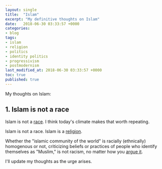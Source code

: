 ```yaml
---
layout: single
title:  "Islam"
excerpt: "My definitive thoughts on Islam"
date:   2018-06-30 03:33:57 +0000
categories: 
- blog
tags: 
- islam 
- religion 
- politics 
- identity politics 
- progressivism 
- postmodernism
last_modified_at: 2018-06-30 03:33:57 +0000
toc: true
published: true
---
```


My thoughts on Islam:

## 1. Islam is not a race

Islam is not a [race](https://en.wikipedia.org/wiki/Race_(biology)).  I think today's climate makes that worth repeating.  

Islam is not a race.  Islam is a [religion](https://en.wikipedia.org/wiki/Religion).  

Whether the "islamic community of the world" is racially (ethnically) homogenous or not, criticizing beliefs or practices of people who identify themselves as "Muslim," is not racism, no matter how you [argue it](https://www.huffingtonpost.com/craig-considine/muslims-are-not-a-race_b_8591660.html).

I'll update my thoughts as the urge arises. 